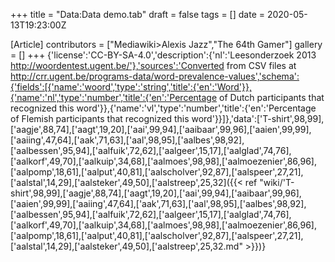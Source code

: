 +++
title = "Data:Data demo.tab"
draft = false
tags = []
date = 2020-05-13T19:23:00Z

[Article]
contributors = ["Mediawiki>Alexis Jazz","The 64th Gamer"]
gallery = []
+++
{'license':'CC-BY-SA-4.0','description':{'nl':'Leesonderzoek 2013 http://woordentest.ugent.be/'},'sources':'Converted from CSV files at http://crr.ugent.be/programs-data/word-prevalence-values','schema':{'fields':[{'name':'woord','type':'string','title':{'en':'Word'}},{'name':'nl','type':'number','title':{'en':'Percentage of Dutch participants that recognized this word'}},{'name':'vl','type':'number','title':{'en':'Percentage of Flemish participants that recognized this word'}}]},'data':['T-shirt',98,99],['aagje',88,74],['aagt',19,20],['aai',99,94],['aaibaar',99,96],['aaien',99,99],['aaiing',47,64],['aak',71,63],['aal',98,95],['aalbes',98,92],['aalbessen',95,94],['aalfuik',72,62],['aalgeer',15,17],['aalglad',74,76],['aalkorf',49,70],['aalkuip',34,68],['aalmoes',98,98],['aalmoezenier',86,96],['aalpomp',18,61],['aalput',40,81],['aalscholver',92,87],['aalspeer',27,21],['aalstal',14,29],['aalsteker',49,50],['aalstreep',25,32]({{< ref "wiki/'T-shirt',98,99],['aagje',88,74],['aagt',19,20],['aai',99,94],['aaibaar',99,96],['aaien',99,99],['aaiing',47,64],['aak',71,63],['aal',98,95],['aalbes',98,92],['aalbessen',95,94],['aalfuik',72,62],['aalgeer',15,17],['aalglad',74,76],['aalkorf',49,70],['aalkuip',34,68],['aalmoes',98,98],['aalmoezenier',86,96],['aalpomp',18,61],['aalput',40,81],['aalscholver',92,87],['aalspeer',27,21],['aalstal',14,29],['aalsteker',49,50],['aalstreep',25,32.md" >}})}